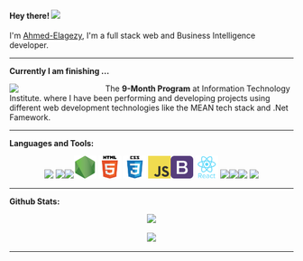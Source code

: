 <h4> Hey there! <img src="https://raw.githubusercontent.com/verma-anushka/verma-anushka/master/gifs/wave.gif" width="30px"></h4>

I'm [Ahmed-Elagezy](https://verma-anushka.github.io/anushkaverma/), I'm a full stack web and Business Intelligence developer.

---

**Currently I am finishing ...**

 <div>
    <img width="170" align='left' src="https://www.iti.gov.eg/assets/images/iti-logo.png" >
    The <strong>9-Month Program</strong> at Information Technology Institute. where I have been performing and developing projects using different web development technologies like the MEAN tech stack and .Net Famework.
  </div>

  ***

**Languages and Tools:**

<p align="center">

  <div align="center">
  
  <code><img height="40" src="https://upload.wikimedia.org/wikipedia/commons/1/19/C_Logo.png"></code> <code><img height="40" src="https://upload.wikimedia.org/wikipedia/commons/thumb/1/18/ISO_C%2B%2B_Logo.svg/1822px-ISO_C%2B%2B_Logo.svg.png"></code><code><img height="40" src="https://seeklogo.com/images/C/c-sharp-c-logo-02F17714BA-seeklogo.com.png"></code><code><img height="40" src="https://raw.githubusercontent.com/github/explore/80688e429a7d4ef2fca1e82350fe8e3517d3494d/topics/nodejs/nodejs.png"></code> <code><img height="40" src="https://raw.githubusercontent.com/github/explore/80688e429a7d4ef2fca1e82350fe8e3517d3494d/topics/html/html.png"></code> <code><img height="40" src="https://raw.githubusercontent.com/github/explore/80688e429a7d4ef2fca1e82350fe8e3517d3494d/topics/css/css.png"></code> <code><img height="40" src="https://raw.githubusercontent.com/github/explore/80688e429a7d4ef2fca1e82350fe8e3517d3494d/topics/javascript/javascript.png"></code><code><img height="40" src="https://raw.githubusercontent.com/github/explore/80688e429a7d4ef2fca1e82350fe8e3517d3494d/topics/bootstrap/bootstrap.png"></code>  <code><img height="40" src="https://raw.githubusercontent.com/devicons/devicon/master/icons/react/react-original-wordmark.svg"></code> <code><img height="40" src="https://angular.io/assets/images/logos/angularjs/AngularJS-Shield.svg"></code><code><img height="40" src="https://img.icons8.com/color/512/microsoft-sql-server.png"></code><code><img height="50" src="https://infinapps.com/wp-content/uploads/2018/10/mongodb-logo.png"></code> <code><img height="40" src="https://git-scm.com/images/logos/downloads/Git-Icon-1788C.png"></code>

  </div>
  </p>

---

**Github Stats:**

<p align="center">
  <img src="https://github-readme-stats.vercel.app/api?username=Ahmed-Elagezy&hide=stars&show_icons=true&theme=dracula&line_height=32">
</p>

<p align="center">
  <img src="https://github-readme-stats.vercel.app/api/top-langs/?username=Ahmed-Elagezy&langs_count=8&theme=dracula">
</p>


---
